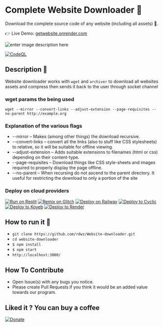 # Complete Website Downloader 💾

Download the complete source code of any website (including all assets) 🔨.

👉 Live Demo: [getwebsite.onrender.com](https://getwebsite.onrender.com)

![enter image description here](https://github.com/rdwz/Website-downloader/blob/master/public/Record.gif?raw=true)

[![CodeQL](https://github.com/rdwz/Website-downloader/actions/workflows/github-code-scanning/codeql/badge.svg)](https://github.com/rdwz/Website-downloader/actions/workflows/github-code-scanning/codeql)

## Description 📒

 Website downloader works with `wget` and `archiver` to download all websites assets and compress then sends it back to the user through socket channel

### wget params the being used

 `wget --mirror --convert-links --adjust-extension --page-requisites
--no-parent http://example.org`

### Explanation of the various flags

- --mirror – Makes (among other things) the download recursive.
- --convert-links – convert all the links (also to stuff like CSS stylesheets) to relative, so it will be suitable for offline viewing.
- --adjust-extension – Adds suitable extensions to filenames (html or css) depending on their content-type.
- --page-requisites – Download things like CSS style-sheets and images required to properly display the page offline.
- --no-parent – When recursing do not ascend to the parent directory. It useful for restricting the download to only a portion of the site

### Deploy on cloud providers

[![Run on Replit](https://binbashbanana.github.io/deploy-buttons/buttons/remade/replit.svg)](https://replit.com/github/rdwz/Website-downloader)
[![Remix on Glitch](https://binbashbanana.github.io/deploy-buttons/buttons/remade/glitch.svg)](https://glitch.com/edit/#!/import/github/rdwz/Website-downloader)
[![Deploy on Railway](https://binbashbanana.github.io/deploy-buttons/buttons/remade/railway.svg)](https://railway.app/new/template?template=https://github.com/rdwz/Website-downloader)
[![Deploy to Cyclic](https://binbashbanana.github.io/deploy-buttons/buttons/remade/cyclic.svg)](https://app.cyclic.sh/api/app/deploy/rdwz/Website-downloader)
[![Deploy to Koyeb](https://binbashbanana.github.io/deploy-buttons/buttons/remade/koyeb.svg)](https://app.koyeb.com/deploy?type=git&repository=github.com/rdwz/Website-downloader&branch=main&name=Website-downloader)
[![Deploy to Render](https://binbashbanana.github.io/deploy-buttons/buttons/remade/render.svg)](https://render.com/deploy?repo=https://github.com/rdwz/Website-downloader)

## How to run it 🤔

- `git clone https://github.com/rdwz/Website-downloader.git`
- `cd website-downloader`
- `$ npm install`
- `$ npm start`
- `http://localhost:3000/`

## How To Contribute

- Open Issue(s) with any bugs you notice.
- Please create Pull Requests if you think it would be an added value towards our program.

## Liked it ? You can buy a coffee

[![Donate](https://www.buymeacoffee.com/assets/img/custom_images/orange_img.png)](https://www.buymeacoffee.com/redwerkz)
